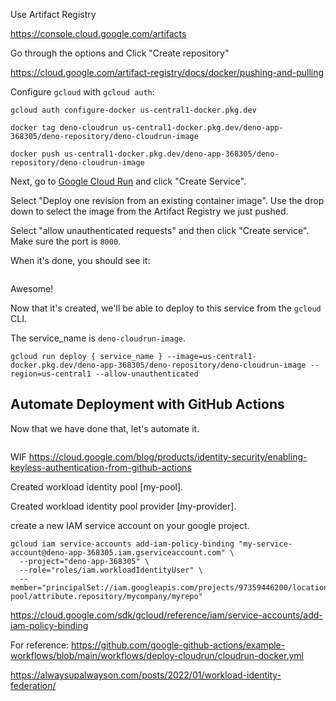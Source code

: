 




Use Artifact Registry

https://console.cloud.google.com/artifacts

Go through the options and Click "Create repository"

https://cloud.google.com/artifact-registry/docs/docker/pushing-and-pulling

Configure `gcloud` with `gcloud auth`:

```
gcloud auth configure-docker us-central1-docker.pkg.dev
```

```
docker tag deno-cloudrun us-central1-docker.pkg.dev/deno-app-368305/deno-repository/deno-cloudrun-image
```

```
docker push us-central1-docker.pkg.dev/deno-app-368305/deno-repository/deno-cloudrun-image
```

Next, go to [Google Cloud Run](https://console.cloud.google.com/run) and click "Create Service".

Select "Deploy one revision from an existing container image". Use the drop down to select the image from the Artifact Registry we just pushed.

Select "allow unauthenticated requests" and then click "Create service". Make sure the port is `8000`.

When it's done, you should see it:

![]()

Awesome!

Now that it's created, we'll be able to deploy to this service from the `gcloud` CLI.

The service_name is `deno-cloudrun-image`.

```
gcloud run deploy { service_name } --image=us-central1-docker.pkg.dev/deno-app-368305/deno-repository/deno-cloudrun-image --region=us-central1 --allow-unauthenticated
```

## Automate Deployment with GitHub Actions

Now that we have done that, let's automate it.

```yml
```

WIF
https://cloud.google.com/blog/products/identity-security/enabling-keyless-authentication-from-github-actions

Created workload identity pool [my-pool].

Created workload identity pool provider [my-provider].

create a new IAM service account on your google project.

```
gcloud iam service-accounts add-iam-policy-binding "my-service-account@deno-app-368305.iam.gserviceaccount.com" \
  --project="deno-app-368305" \
  --role="roles/iam.workloadIdentityUser" \
  --member="principalSet://iam.googleapis.com/projects/97359446200/locations/global/workloadIdentityPools/my-pool/attribute.repository/mycompany/myrepo"
```

https://cloud.google.com/sdk/gcloud/reference/iam/service-accounts/add-iam-policy-binding



For reference:
https://github.com/google-github-actions/example-workflows/blob/main/workflows/deploy-cloudrun/cloudrun-docker.yml

https://alwaysupalwayson.com/posts/2022/01/workload-identity-federation/